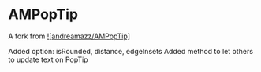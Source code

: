 AMPopTip
========

A fork from [![andreamazz/AMPopTip]](https://github.com/andreamazz/AMPopTip)

Added option: isRounded, distance, edgeInsets
Added method to let others to update text on PopTip
